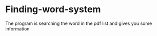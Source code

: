 # Finding-word-system
The program is searching the word in the pdf list and gives you some information
